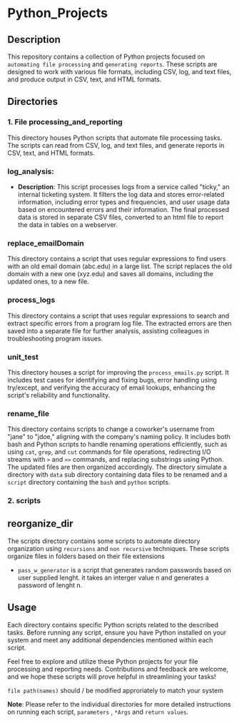 # Python_Projects
## Description

This repository contains a collection of Python projects focused on `automating file processing` and `generating reports`. These scripts are designed to work with various file formats, including CSV, log, and text files, and produce output in CSV, text, and HTML formats.

## Directories

### 1. File processing_and_reporting

This directory houses Python scripts that automate file processing tasks. The scripts can read from CSV, log, and text files, and generate reports in CSV, text, and HTML formats.

### log_analysis:
  - **Description**: This script processes logs from a service called "ticky," an internal ticketing system. It filters the log data and stores error-related information, including error types and frequencies, and user usage data based on encountered errors and their information. The final processed data is stored in separate CSV files, converted to an html file to report the data in tables on a webserver.

### replace_emailDomain

This directory contains a script that uses regular expressions to find users with an old email domain (abc.edu) in a large list. The script replaces the old domain with a new one (xyz.edu) and saves all domains, including the updated ones, to a new file.

### process_logs

This directory contains a script that uses regular expressions to search and extract specific errors from a program log file. The extracted errors are then saved into a separate file for further analysis, assisting colleagues in troubleshooting program issues.

### unit_test

This directory houses a script for improving the `process_emails.py` script. It includes test cases for identifying and fixing bugs, error handling using try/except, and verifying the accuracy of email lookups, enhancing the script's reliability and functionality.

### rename_file

This directory contains scripts to change a coworker's username from "jane" to "jdoe," aligning with the company's naming policy. It includes both bash and Python scripts to handle renaming operations efficiently, such as using `cat`, `grep`, and `cut` commands for file operations, redirecting I/O streams with `>` and `>>` commands, and replacing substrings using Python. The updated files are then organized accordingly. The directory simulate a directory with `data` sub directory containing data files to be renamed and a `script` directory containing the `bash` and `python` scripts.


### 2. scripts

## reorganize_dir
 The scripts directory contains some scripts to automate directory organization using `recursions` and `non recursive` techniques. These scripts organize files in folders based on their file extensions

- `pass_w_generator` is a script that generates random passwords based on user supplied lenght. it takes an interger value n and generates a password of lenght n.


## Usage

Each directory contains specific Python scripts related to the described tasks. Before running any script, ensure you have Python installed on your system and meet any additional dependencies mentioned within each script.

Feel free to explore and utilize these Python projects for your file processing and reporting needs. Contributions and feedback are welcome, and we hope these scripts will prove helpful in streamlining your tasks!

`file path(names)` should / be modified approriately to match your system

**Note**: Please refer to the individual directories for more detailed instructions on running each script, `parameters` , `*Args` and `return values`.

